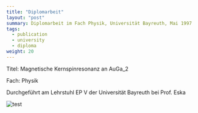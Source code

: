 ```yaml
---
title: "Diplomarbeit"
layout: "post"
summary: Diplomarbeit im Fach Physik, Universität Bayreuth, Mai 1997
tags:
  - publication
  - university
  - diploma
weight: 20
---
```


Titel: Magnetische Kernspinresonanz an AuGa_2

Fach: Physik 

Durchgeführt am Lehrstuhl EP V der Universität Bayreuth bei Prof. Eska

![test](static/publications/diploma_thesis/document_miniature.png)
